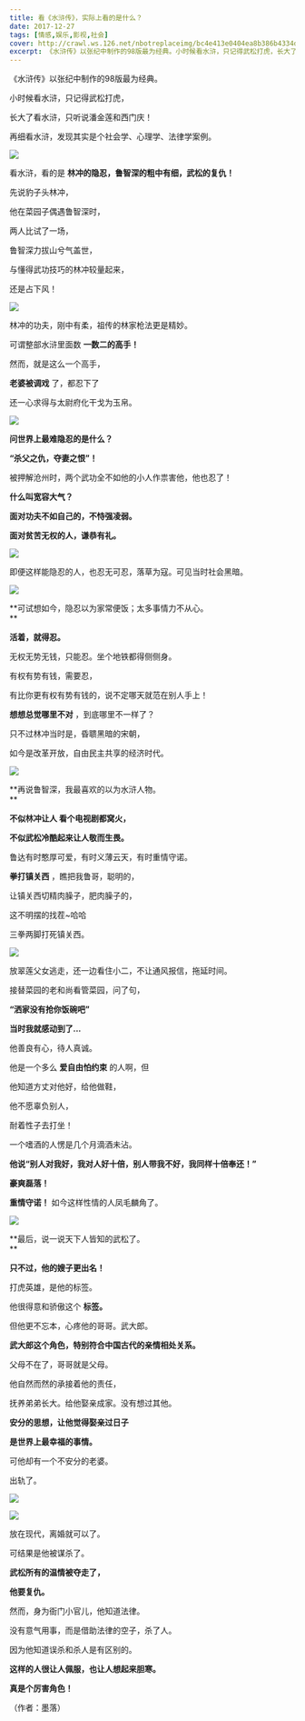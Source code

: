 ```yaml
---
title: 看《水浒传》，实际上看的是什么？
date: 2017-12-27
tags: [情感,娱乐,影视,社会]
cover: http://crawl.ws.126.net/nbotreplaceimg/bc4e413e0404ea8b386b4334d5ba150d/da6cb3f1c618d9bbc8cffa971a094b13.jpg
excerpt: 《水浒传》以张纪中制作的98版最为经典。小时候看水浒，只记得武松打虎，长大了看水浒，只听说潘金莲和西门庆！再细看水浒，发现其实是个社会学、心理学、法律学案例。![](http://crawl.ws.126.net/nbotr
---
```

《水浒传》以张纪中制作的98版最为经典。

小时候看水浒，只记得武松打虎，

长大了看水浒，只听说潘金莲和西门庆！

再细看水浒，发现其实是个社会学、心理学、法律学案例。

![](http://crawl.ws.126.net/nbotreplaceimg/bc4e413e0404ea8b386b4334d5ba150d/da6cb3f1c618d9bbc8cffa971a094b13.jpg)  

看水浒，看的是 **林冲的隐忍，鲁智深的粗中有细，武松的复仇！**  

先说豹子头林冲，

他在菜园子偶遇鲁智深时，

两人比试了一场，

鲁智深力拔山兮气盖世，

与懂得武功技巧的林冲较量起来，

还是占下风！

![](http://crawl.ws.126.net/nbotreplaceimg/49dc115816087eac67b3eab55e507b87/499cae91935abeb5ece5b1f1dc412c34.jpg)  

林冲的功夫，刚中有柔，祖传的林家枪法更是精妙。  

可谓整部水浒里面数 **一数二的高手！**  

然而，就是这么一个高手，

**老婆被调戏** 了，都忍下了

还一心求得与太尉府化干戈为玉帛。

![](http://crawl.ws.126.net/nbotreplaceimg/bc4e413e0404ea8b386b4334d5ba150d/0e174a4dc7e5827478f39cc97a6f9e4e.jpg)  

**问世界上最难隐忍的是什么？**  

**“杀父之仇，夺妻之恨”！**

被押解沧州时，两个武功全不如他的小人作祟害他，他也忍了！

**什么叫宽容大气？**

**面对功夫不如自己的，不恃强凌弱。**

**面对贫苦无权的人，谦恭有礼。**

![](http://crawl.ws.126.net/nbotreplaceimg/d750efec789e0ae40cef6e34bd6e8997/2d7e389bdf6095395420a4f39662ad66.jpg)  

即便这样能隐忍的人，也忍无可忍，落草为寇。可见当时社会黑暗。  

![](http://crawl.ws.126.net/nbotreplaceimg/49dc115816087eac67b3eab55e507b87/e9fe6a66d3837e694c77d43e53de01ec.jpg)  

**可试想如今，隐忍以为家常便饭；太多事情力不从心。  
**

**活着，就得忍。**

无权无势无钱，只能忍。坐个地铁都得侧侧身。

有权有势有钱，需要忍，

有比你更有权有势有钱的，说不定哪天就范在别人手上！

**想想总觉哪里不对** ，到底哪里不一样了？

只不过林冲当时是，昏聩黑暗的宋朝，

如今是改革开放，自由民主共享的经济时代。

![](http://crawl.ws.126.net/nbotreplaceimg/bc4e413e0404ea8b386b4334d5ba150d/6b6a6593a855b0db186146696ead222c.jpg)  

**再说鲁智深，我最喜欢的以为水浒人物。  
**  

**不似林冲让人 看个电视剧都窝火，**

**不似武松冷酷起来让人敬而生畏。**  

鲁达有时憨厚可爱，有时义薄云天，有时重情守诺。

**拳打镇关西** ，瞧把我鲁哥，聪明的，

让镇关西切精肉臊子，肥肉臊子的，

这不明摆的找茬~哈哈

三拳两脚打死镇关西。

![](http://crawl.ws.126.net/nbotreplaceimg/bc4e413e0404ea8b386b4334d5ba150d/65aedfaec45b4a0bf537c8dc1277075f.jpg)  

放翠莲父女逃走，还一边看住小二，不让通风报信，拖延时间。  

接替菜园的老和尚看管菜园，问了句，

**“洒家没有抢你饭碗吧”**

**当时我就感动到了...**

他善良有心，待人真诚。

他是一个多么 **爱自由怕约束** 的人啊，但

他知道方丈对他好，给他做鞋，

他不愿辜负别人，

耐着性子去打坐！

一个嗜酒的人愣是几个月滴酒未沾。

**他说“别人对我好，我对人好十倍，别人带我不好，我同样十倍奉还！”**

**豪爽磊落！**

**重情守诺！** 如今这样性情的人凤毛麟角了。

![](http://crawl.ws.126.net/nbotreplaceimg/49dc115816087eac67b3eab55e507b87/98a3610df81ee3e93fcbb6925f549540.jpg)  

**最后，说一说天下人皆知的武松了。  
**  

**只不过，他的嫂子更出名！**

打虎英雄，是他的标签。

他很得意和骄傲这个 **标签。**

但他更不忘本，心疼他的哥哥。武大郎。

**武大郎这个角色，特别符合中国古代的亲情相处关系。**

父母不在了，哥哥就是父母。

他自然而然的承接着他的责任，

抚养弟弟长大。给他娶亲成家。没有想过其他。

**安分的思想，让他觉得娶亲过日子**

**是世界上最幸福的事情。**

可他却有一个不安分的老婆。

出轨了。

![](http://crawl.ws.126.net/nbotreplaceimg/bc4e413e0404ea8b386b4334d5ba150d/4e283a6b5849100a5e723fec57cf83ae.jpg)  

![](http://crawl.ws.126.net/nbotreplaceimg/bc4e413e0404ea8b386b4334d5ba150d/d0c19ee7b4285b636b2951ce3209fe20.jpg)  

放在现代，离婚就可以了。  

可结果是他被谋杀了。  

**武松所有的温情被夺走了，**

**他要复仇。**

然而，身为衙门小官儿，他知道法律。

没有意气用事，而是借助法律的空子，杀了人。

因为他知道误杀和杀人是有区别的。

**这样的人很让人佩服，也让人想起来胆寒。**

**真是个厉害角色！**

（作者：墨落）

